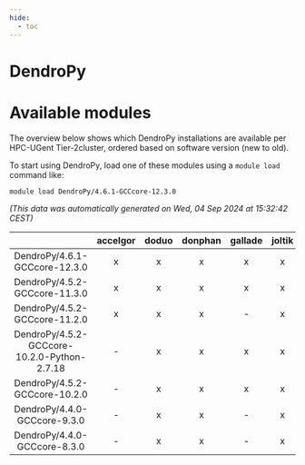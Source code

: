 ```yaml
---
hide:
  - toc
---
```


DendroPy
========

# Available modules


The overview below shows which DendroPy installations are available per HPC-UGent Tier-2cluster, ordered based on software version (new to old).

To start using DendroPy, load one of these modules using a `module load` command like:

```shell
module load DendroPy/4.6.1-GCCcore-12.3.0
```

*(This data was automatically generated on Wed, 04 Sep 2024 at 15:32:42 CEST)*  

| |accelgor|doduo|donphan|gallade|joltik|shinx|skitty|
| :---: | :---: | :---: | :---: | :---: | :---: | :---: | :---: |
|DendroPy/4.6.1-GCCcore-12.3.0|x|x|x|x|x|x|x|
|DendroPy/4.5.2-GCCcore-11.3.0|x|x|x|x|x|x|x|
|DendroPy/4.5.2-GCCcore-11.2.0|x|x|x|-|x|-|x|
|DendroPy/4.5.2-GCCcore-10.2.0-Python-2.7.18|-|x|x|x|x|-|x|
|DendroPy/4.5.2-GCCcore-10.2.0|-|x|x|x|x|-|x|
|DendroPy/4.4.0-GCCcore-9.3.0|-|x|x|-|x|-|x|
|DendroPy/4.4.0-GCCcore-8.3.0|-|x|x|-|x|-|x|

